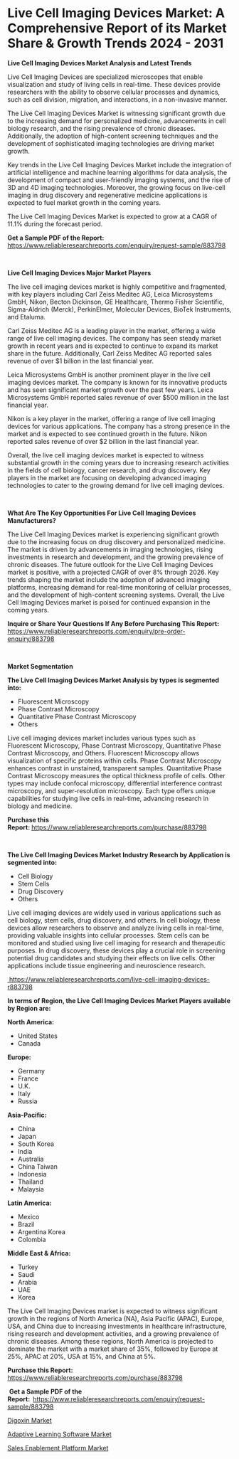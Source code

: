 <p><h1>Live Cell Imaging Devices Market: A Comprehensive Report of its Market Share & Growth Trends 2024 - 2031</h1></p><p><strong>Live Cell Imaging Devices Market Analysis and Latest Trends</strong></p>
<p><p>Live Cell Imaging Devices are specialized microscopes that enable visualization and study of living cells in real-time. These devices provide researchers with the ability to observe cellular processes and dynamics, such as cell division, migration, and interactions, in a non-invasive manner.</p><p>The Live Cell Imaging Devices Market is witnessing significant growth due to the increasing demand for personalized medicine, advancements in cell biology research, and the rising prevalence of chronic diseases. Additionally, the adoption of high-content screening techniques and the development of sophisticated imaging technologies are driving market growth.</p><p>Key trends in the Live Cell Imaging Devices Market include the integration of artificial intelligence and machine learning algorithms for data analysis, the development of compact and user-friendly imaging systems, and the rise of 3D and 4D imaging technologies. Moreover, the growing focus on live-cell imaging in drug discovery and regenerative medicine applications is expected to fuel market growth in the coming years.</p><p>The Live Cell Imaging Devices Market is expected to grow at a CAGR of 11.1% during the forecast period.</p></p>
<p><strong>Get a Sample PDF of the Report:&nbsp;</strong> <a href="https://www.reliableresearchreports.com/enquiry/request-sample/883798">https://www.reliableresearchreports.com/enquiry/request-sample/883798</a></p>
<p>&nbsp;</p>
<p><strong>Live Cell Imaging Devices Major Market Players</strong></p>
<p><p>The live cell imaging devices market is highly competitive and fragmented, with key players including Carl Zeiss Meditec AG, Leica Microsystems GmbH, Nikon, Becton Dickinson, GE Healthcare, Thermo Fisher Scientific, Sigma-Aldrich (Merck), PerkinElmer, Molecular Devices, BioTek Instruments, and Etaluma. </p><p>Carl Zeiss Meditec AG is a leading player in the market, offering a wide range of live cell imaging devices. The company has seen steady market growth in recent years and is expected to continue to expand its market share in the future. Additionally, Carl Zeiss Meditec AG reported sales revenue of over $1 billion in the last financial year.</p><p>Leica Microsystems GmbH is another prominent player in the live cell imaging devices market. The company is known for its innovative products and has seen significant market growth over the past few years. Leica Microsystems GmbH reported sales revenue of over $500 million in the last financial year.</p><p>Nikon is a key player in the market, offering a range of live cell imaging devices for various applications. The company has a strong presence in the market and is expected to see continued growth in the future. Nikon reported sales revenue of over $2 billion in the last financial year.</p><p>Overall, the live cell imaging devices market is expected to witness substantial growth in the coming years due to increasing research activities in the fields of cell biology, cancer research, and drug discovery. Key players in the market are focusing on developing advanced imaging technologies to cater to the growing demand for live cell imaging devices.</p></p>
<p>&nbsp;</p>
<p><strong>What Are The Key Opportunities For Live Cell Imaging Devices Manufacturers?</strong></p>
<p><p>The Live Cell Imaging Devices market is experiencing significant growth due to the increasing focus on drug discovery and personalized medicine. The market is driven by advancements in imaging technologies, rising investments in research and development, and the growing prevalence of chronic diseases. The future outlook for the Live Cell Imaging Devices market is positive, with a projected CAGR of over 8% through 2026. Key trends shaping the market include the adoption of advanced imaging platforms, increasing demand for real-time monitoring of cellular processes, and the development of high-content screening systems. Overall, the Live Cell Imaging Devices market is poised for continued expansion in the coming years.</p></p>
<p><strong>Inquire or Share Your Questions If Any Before Purchasing This Report:</strong> <a href="https://www.reliableresearchreports.com/enquiry/pre-order-enquiry/883798">https://www.reliableresearchreports.com/enquiry/pre-order-enquiry/883798</a></p>
<p>&nbsp;</p>
<p><strong>Market Segmentation</strong></p>
<p><strong>The Live Cell Imaging Devices Market Analysis by types is segmented into:</strong></p>
<p><ul><li>Fluorescent Microscopy</li><li>Phase Contrast Microscopy</li><li>Quantitative Phase Contrast Microscopy</li><li>Others</li></ul></p>
<p><p>Live cell imaging devices market includes various types such as Fluorescent Microscopy, Phase Contrast Microscopy, Quantitative Phase Contrast Microscopy, and Others. Fluorescent Microscopy allows visualization of specific proteins within cells. Phase Contrast Microscopy enhances contrast in unstained, transparent samples. Quantitative Phase Contrast Microscopy measures the optical thickness profile of cells. Other types may include confocal microscopy, differential interference contrast microscopy, and super-resolution microscopy. Each type offers unique capabilities for studying live cells in real-time, advancing research in biology and medicine.</p></p>
<p><strong>Purchase this Report:&nbsp;</strong><a href="https://www.reliableresearchreports.com/purchase/883798">https://www.reliableresearchreports.com/purchase/883798</a></p>
<p>&nbsp;</p>
<p><strong>The Live Cell Imaging Devices Market Industry Research by Application is segmented into:</strong></p>
<p><ul><li>Cell Biology</li><li>Stem Cells</li><li>Drug Discovery</li><li>Others</li></ul></p>
<p><p>Live cell imaging devices are widely used in various applications such as cell biology, stem cells, drug discovery, and others. In cell biology, these devices allow researchers to observe and analyze living cells in real-time, providing valuable insights into cellular processes. Stem cells can be monitored and studied using live cell imaging for research and therapeutic purposes. In drug discovery, these devices play a crucial role in screening potential drug candidates and studying their effects on live cells. Other applications include tissue engineering and neuroscience research.</p></p>
<p><a href="https://www.reliableresearchreports.com/live-cell-imaging-devices-r883798">&nbsp;https://www.reliableresearchreports.com/live-cell-imaging-devices-r883798</a></p>
<p><strong>In terms of Region, the Live Cell Imaging Devices Market Players available by Region are:</strong></p>
<p>
    <p> <strong> North America: </strong>
        <ul>
            <li>United States</li>
            <li>Canada</li>
        </ul>
        </p> 
    <p> <strong> Europe: </strong>
        <ul>
            <li>Germany</li>
            <li>France</li>
            <li>U.K.</li>
            <li>Italy</li>
            <li>Russia</li>
        </ul>
        </p> 
    <p> <strong> Asia-Pacific: </strong>
        <ul>
            <li>China</li>
            <li>Japan</li>
            <li>South Korea</li>
            <li>India</li>
            <li>Australia</li>
            <li>China Taiwan</li>
            <li>Indonesia</li>
            <li>Thailand</li>
            <li>Malaysia</li>
        </ul>
        </p> 
    <p> <strong> Latin America: </strong>
        <ul>
            <li>Mexico</li>
            <li>Brazil</li>
            <li>Argentina Korea</li>
            <li>Colombia</li>
        </ul>
        </p> 
    <p> <strong> Middle East & Africa: </strong>
        <ul>
            <li>Turkey</li>
            <li>Saudi</li>
            <li>Arabia</li>
            <li>UAE</li>
            <li>Korea</li>
        </ul>
    </p>
    </p>
<p><p>The Live Cell Imaging Devices market is expected to witness significant growth in the regions of North America (NA), Asia Pacific (APAC), Europe, USA, and China due to increasing investments in healthcare infrastructure, rising research and development activities, and a growing prevalence of chronic diseases. Among these regions, North America is projected to dominate the market with a market share of 35%, followed by Europe at 25%, APAC at 20%, USA at 15%, and China at 5%.</p></p>
<p><strong>Purchase this Report: </strong><a href="https://www.reliableresearchreports.com/purchase/883798">https://www.reliableresearchreports.com/purchase/883798</a></p>
<p>&nbsp;<strong>Get a Sample PDF of the Report:&nbsp;&nbsp;</strong><a href="https://www.reliableresearchreports.com/enquiry/request-sample/883798">https://www.reliableresearchreports.com/enquiry/request-sample/883798</a></p>
<p><strong></strong></p>
<p><p><a href="https://chivalrous-flock-a86.notion.site/Digoxin-Market-Insight-Market-Trends-Growth-Forecasted-from-2024-TO-2031-538c75ca034c488199d7cba540c2b774">Digoxin Market</a></p><p><a href="https://thundering-castanet-c65.notion.site/Adaptive-Learning-Software-Market-Trends-Forecast-and-Competitive-Analysis-to-2031-3f6797424cb3437b816e247afc9bef39">Adaptive Learning Software Market</a></p><p><a href="https://bubble-tree-ea4.notion.site/Sales-Enablement-Platform-Market-Report-Reveals-the-Latest-Trends-And-Growth-Opportunities-of-this-M-eb75c0f2e48543f8be7c473d16fb63a2">Sales Enablement Platform Market</a></p></p>